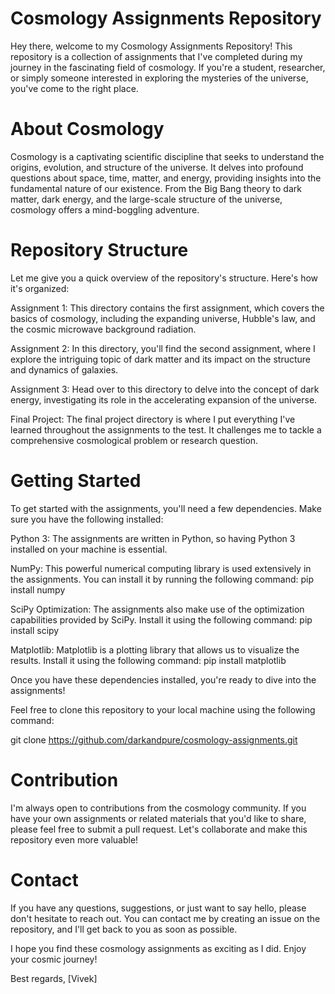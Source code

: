 # Cosmology Assignments Repository
Hey there, welcome to my Cosmology Assignments Repository! This repository is a collection of assignments that I've completed during my journey in the fascinating field of cosmology. If you're a student, researcher, or simply someone interested in exploring the mysteries of the universe, you've come to the right place.

# About Cosmology
Cosmology is a captivating scientific discipline that seeks to understand the origins, evolution, and structure of the universe. It delves into profound questions about space, time, matter, and energy, providing insights into the fundamental nature of our existence. From the Big Bang theory to dark matter, dark energy, and the large-scale structure of the universe, cosmology offers a mind-boggling adventure.

# Repository Structure
Let me give you a quick overview of the repository's structure. Here's how it's organized:

Assignment 1: This directory contains the first assignment, which covers the basics of cosmology, including the expanding universe, Hubble's law, and the cosmic microwave background radiation.

Assignment 2: In this directory, you'll find the second assignment, where I explore the intriguing topic of dark matter and its impact on the structure and dynamics of galaxies.

Assignment 3: Head over to this directory to delve into the concept of dark energy, investigating its role in the accelerating expansion of the universe.

Final Project: The final project directory is where I put everything I've learned throughout the assignments to the test. It challenges me to tackle a comprehensive cosmological problem or research question.

# Getting Started
To get started with the assignments, you'll need a few dependencies. Make sure you have the following installed:

Python 3: The assignments are written in Python, so having Python 3 installed on your machine is essential.


NumPy: This powerful numerical computing library is used extensively in the assignments. You can install it by running the following command:
pip install numpy


SciPy Optimization: The assignments also make use of the optimization capabilities provided by SciPy. Install it using the following command:
pip install scipy


Matplotlib: Matplotlib is a plotting library that allows us to visualize the results. Install it using the following command:
pip install matplotlib


Once you have these dependencies installed, you're ready to dive into the assignments!

Feel free to clone this repository to your local machine using the following command:

git clone https://github.com/darkandpure/cosmology-assignments.git

# Contribution 
I'm always open to contributions from the cosmology community. If you have your own assignments or related materials that you'd like to share, please feel free to submit a pull request. Let's collaborate and make this repository even more valuable!

# Contact
If you have any questions, suggestions, or just want to say hello, please don't hesitate to reach out. You can contact me by creating an issue on the repository, and I'll get back to you as soon as possible.

I hope you find these cosmology assignments as exciting as I did. Enjoy your cosmic journey!

Best regards,
[Vivek]
